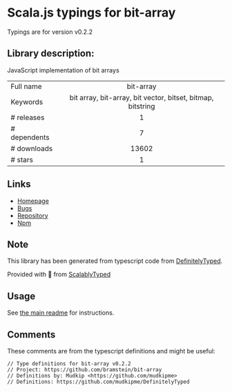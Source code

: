 
# Scala.js typings for bit-array

Typings are for version v0.2.2

## Library description:
JavaScript implementation of bit arrays

|                    |                 |
| ------------------ | :-------------: |
| Full name          | bit-array |
| Keywords           | bit array, bit-array, bit vector, bitset, bitmap, bitstring |
| # releases         | 1 |
| # dependents       | 7 |
| # downloads        | 13602 |
| # stars            | 1 |

## Links
- [Homepage](https://github.com/bramstein/bit-array#readme)
- [Bugs](https://github.com/bramstein/bit-array/issues)
- [Repository](https://github.com/bramstein/bit-array)
- [Npm](https://www.npmjs.com/package/bit-array)
    


## Note
This library has been generated from typescript code from [DefinitelyTyped](https://definitelytyped.org).

Provided with :purple_heart: from [ScalablyTyped](https://github.com/oyvindberg/ScalablyTyped)

## Usage
See [the main readme](../../readme.md) for instructions.

## Comments

These comments are from the typescript definitions and might be useful:
```
// Type definitions for bit-array v0.2.2
// Project: https://github.com/bramstein/bit-array
// Definitions by: Mudkip <https://github.com/mudkipme>
// Definitions: https://github.com/mudkipme/DefinitelyTyped

```

